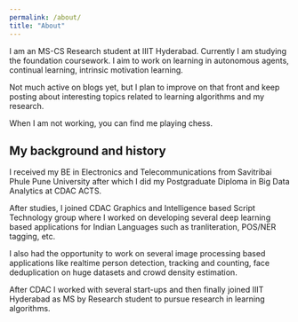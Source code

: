 ```yaml
---
permalink: /about/
title: "About"
---
```


I am an MS-CS Research student at IIIT Hyderabad. Currently I am studying the foundation coursework. I aim to work on learning in autonomous agents, continual learning, intrinsic motivation learning.

Not much active on blogs yet, but I plan to improve on that front and keep posting about interesting topics related to learning algorithms and my research.

When I am not working, you can find me playing chess.

My background and history
-------------------------

I received my BE in Electronics and Telecommunications from Savitribai Phule Pune University after which I did my Postgraduate Diploma in Big Data Analytics at CDAC ACTS.

After studies, I joined CDAC Graphics and Intelligence based Script Technology group where I worked on developing several deep learning based applications for Indian Languages such as tranliteration, POS/NER tagging, etc.

I also had the opportunity to work on several image processing based applications like realtime person detection, tracking and counting, face deduplication on huge datasets and crowd density estimation.

After CDAC I worked with several start-ups and then finally joined IIIT Hyderabad as MS by Research student to pursue research in learning algorithms.

